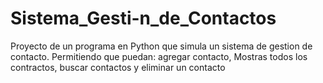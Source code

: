 # Sistema_Gesti-n_de_Contactos
Proyecto de un programa en Python que simula un sistema de gestion de contacto. Permitiendo que puedan: agregar contacto, Mostras todos los contractos, buscar contactos y eliminar un contacto
